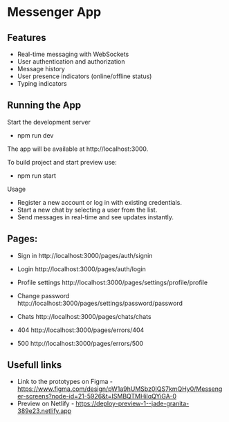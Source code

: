 # Messenger App

## Features

- Real-time messaging with WebSockets
- User authentication and authorization
- Message history
- User presence indicators (online/offline status)
- Typing indicators

## Running the App

Start the development server

- npm run dev

The app will be available at http://localhost:3000.

To build project and start preview use:

- npm run start

Usage

- Register a new account or log in with existing credentials.
- Start a new chat by selecting a user from the list.
- Send messages in real-time and see updates instantly.

## Pages:

- Sign in http://localhost:3000/pages/auth/signin
- Login http://localhost:3000/pages/auth/login
- Profile settings http://localhost:3000/pages/settings/profile/profile
- Change password http://localhost:3000/pages/settings/password/password
- Chats http://localhost:3000/pages/chats/chats

- 404 http://localhost:3000/pages/errors/404
- 500 http://localhost:3000/pages/errors/500

## Usefull links

- Link to the prototypes on Figma - https://www.figma.com/design/pW1a9hUMSbz0IQS7kmQHy0/Messenger-screens?node-id=21-5926&t=ISMBQTMHilqQYiGA-0
- Preview on Netlify - https://deploy-preview-1--jade-granita-389e23.netlify.app
